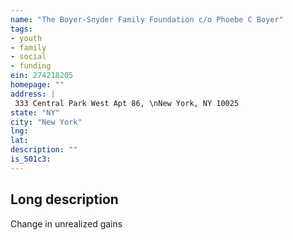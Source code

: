 ```yaml
---
name: "The Boyer-Snyder Family Foundation c/o Phoebe C Boyer"
tags:
- youth
- family
- social
- funding
ein: 274218205
homepage: ""
address: |
 333 Central Park West Apt 86, \nNew York, NY 10025
state: "NY"
city: "New York"
lng: 
lat: 
description: ""
is_501c3: 
---
```


## Long description

Change in unrealized gains
